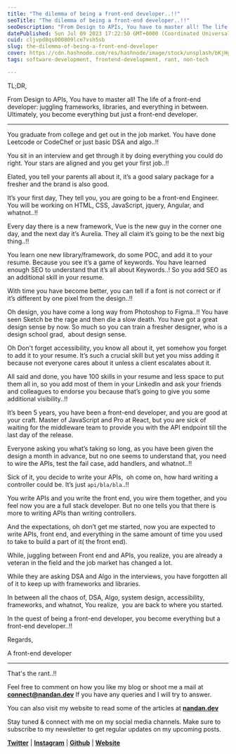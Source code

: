 ```yaml
---
title: "The dilemma of being a front-end developer..!!"
seoTitle: "The dilemma of being a front-end developer..!!"
seoDescription: "From Design to APIs, You have to master all! The life of a front-end developer: juggling frameworks, libraries, and everything in between."
datePublished: Sun Jul 09 2023 17:22:50 GMT+0000 (Coordinated Universal Time)
cuid: cljvpd8qs000809lce7vsh5sb
slug: the-dilemma-of-being-a-front-end-developer
cover: https://cdn.hashnode.com/res/hashnode/image/stock/unsplash/bKjHgo_Lbpo/upload/d2fa6a73f5d5b058139dcbd775d0b14e.jpeg
tags: software-development, frontend-development, rant, non-tech

---
```


TL;DR,

From Design to APIs, You have to master all! The life of a front-end developer: juggling frameworks, libraries, and everything in between. Ultimately, you become everything but just a front-end developer.

---

You graduate from college and get out in the job market. You have done Leetcode or CodeChef or just basic DSA and algo..!!

You sit in an interview and get through it by doing everything you could do right. Your stars are aligned and you get your first job..!!

Elated, you tell your parents all about it, it’s a good salary package for a fresher and the brand is also good.

It’s your first day, They tell you, you are going to be a front-end Engineer. You will be working on HTML, CSS, JavaScript, jquery, Angular, and whatnot..!!

Every day there is a new framework, Vue is the new guy in the corner one day, and the next day it’s Aurelia. They all claim it’s going to be the next big thing..!!

You learn one new library/framework, do some POC, and add it to your resume. Because you see it’s a game of keywords. You have learned enough SEO to understand that it’s all about Keywords..! So you add SEO as an additional skill in your resume.

With time you have become better, you can tell if a font is not correct or if it’s different by one pixel from the design..!!

Oh design, you have come a long way from Photoshop to Figma..!! You have seen Sketch be the rage and then die a slow death. You have got a great design sense by now. So much so you can train a fresher designer, who is a design school grad,  about design sense.

Oh Don't forget accessibility, you know all about it, yet somehow you forget to add it to your resume. It’s such a crucial skill but yet you miss adding it because not everyone cares about it unless a client escalates about it.

All said and done, you have 100 skills in your resume and less space to put them all in, so you add most of them in your LinkedIn and ask your friends and colleagues to endorse you because that’s going to give you some additional visibility..!!

It’s been 5 years, you have been a front-end developer, and you are good at your craft. Master of JavaScript and Pro at React, but you are sick of waiting for the middleware team to provide you with the API endpoint till the last day of the release.

Everyone asking you what’s taking so long, as you have been given the design a month in advance, but no one seems to understand that, you need to wire the APIs, test the fail case, add handlers, and whatnot..!!

Sick of it, you decide to write your APIs,  oh come on, how hard writing a controller could be. It’s just `api/bla/bla`..!!

You write APIs and you write the front end, you wire them together, and you feel now you are a full stack developer. But no one tells you that there is more to writing APIs than writing controllers.

And the expectations, oh don’t get me started, now you are expected to write APIs, front end, and everything in the same amount of time you used to take to build a part of it( the front end).

While, juggling between Front end and APIs, you realize, you are already a veteran in the field and the job market has changed a lot.

While they are asking DSA and Algo in the interviews, you have forgotten all of it to keep up with frameworks and libraries.

In between all the chaos of, DSA, Algo, system design, accessibility, frameworks, and whatnot, You realize,  you are back to where you started.

In the quest of being a front-end developer, you become everything but a front-end developer..!!

Regards,

A front-end developer

---

That's the rant..!!

Feel free to comment on how you like my blog or shoot me a mail at [**connect@nandan.dev**](mailto:connect@nandan.dev) If you have any queries and I will try to answer.

You can also visit my website to read some of the articles at [**nandan.dev**](http://nandan.dev)

Stay tuned & connect with me on my social media channels. Make sure to subscribe to my newsletter to get regular updates on my upcoming posts.

[**Twitter**](https://twitter.com/_sirius93_) | [**Instagram**](https://www.instagram.com/_sirius93_) | [**Github**](https://github.com/sirius93) | [**Website**](https://nandan.dev/)